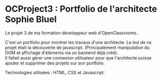 # OCProject3 : Portfolio de l'architecte Sophie Bluel
Le projet 3 de ma formation développeur web d'OpenClassrooms.

C'est un portfolio pour montrer les travaux d'une architecte.
Le but de ce projet était la découverte de javascript. (Principalement manipulation du DOM et affichage d'éléments via un backend déjà créé). <br/>
Il fallait aussi gérer une connexion utilisateur pour que l'architecte puisse ajouter et supprimer des projets sur son portfolio.

Technologies utilisées : HTML, CSS et Javascript.
